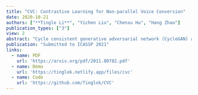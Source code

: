 ```yaml
---
title: "CVC: Contrastive Learning for Non-parallel Voice Conversion"
date: 2020-10-21
authors: ["**Tingle Li**", "Yichen Liu", "Chenxu Hu", "Hang Zhao"]
publication_types: ["3"]
view: 2
abstract: "Cycle consistent generative adversarial network (CycleGAN) and variational autoencoder (VAE) based models have gained popularity in non-parallel voice conversion recently. However, they usually suffer from difficulty in model training and unsatisfactory results. In this paper, we propose CVC, a contrastive learning-based adversarial model for voice conversion. Compared to previous methods, CVC only requires one-way GAN training when it comes to non-parallel one-to-one voice conversion, while improving speech quality and reducing training time. CVC further demonstrates performance improvements in many-to-one voice conversion, enabling the conversion from unseen speakers."
publication: "Submitted to ICASSP 2021"
links:
  - name: PDF
    url: 'https://arxiv.org/pdf/2011.00782.pdf'
  - name: Demo
    url: 'https://tinglok.netlify.app/files/cvc'
  - name: Code
    url: 'https://github.com/Tinglok/CVC'
---
```


